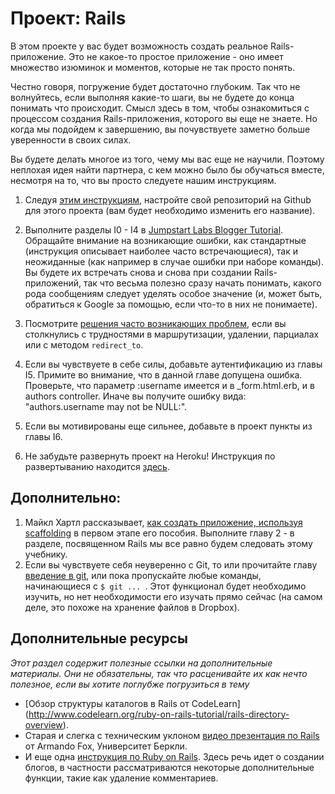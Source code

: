 # Проект: Rails

В этом проекте у вас будет возможность создать реальное Rails-приложение. Это не какое-то простое приложение - оно имеет множество изюминок и моментов, которые не так просто понять.

Честно говоря, погружение будет достаточно глубоким. Так что не волнуйтесь, если выполняя какие-то шаги, вы не будете до конца понимать что происходит. Смысл здесь в том, чтобы ознакомиться с процессом создания Rails-приложения, которого вы еще не знаете. Но когда мы подойдем к завершению, вы почувствуете заметно больше уверенности в своих силах.

Вы будете делать многое из того, чему мы вас еще не научили. Поэтому неплохая идея найти партнера, с кем можно было бы обучаться вместе, несмотря на то, что вы просто следуете нашим инструкциям.

1. Следуя [этим инструкциям](/basics-of-web-development/project-html-css), настройте свой репозиторий на Github для этого проекта (вам будет необходимо изменить его название).

2. Выполните разделы I0 - I4 в [Jumpstart Labs Blogger Tutorial](http://tutorials.jumpstartlab.com/projects/blogger.html). Обращайте внимание на возникающие ошибки, как стандартные (инструкция описывает наиболее часто встречающиеся), так и неожиданные (как например в случае ошибки при наборе команды). Вы будете их встречать снова и снова при создании Rails-приложений, так что весьма полезно сразу начать понимать, какого рода сообщениям следует уделять особое значение (и, может быть, обратиться к Google за помощью, если что-то в них не понимаете).

3. Посмотрите [решения часто возникающих проблем](https://gist.github.com/burtlo/4970471), если вы столкнулись с трудностями в маршрутизации, удалении, парциалах или с методом `redirect_to`.

4. Если вы чувствуете в себе силы, добавьте аутентификацию из главы I5. Примите во внимание, что в данной главе допущена ошибка. Проверьте, что параметр :username имеется и в _form.html.erb, и в authors controller. Иначе вы получите ошибку вида: "authors.username may not be NULL:".

5. Если вы мотивированы еще сильнее, добавьте в проект пункты из главы I6.

6. Не забудьте развернуть проект на Heroku! Инструкция по развертыванию находится [здесь](http://installfest.railsbridge.org/installfest/deploy_a_rails_app).

## Дополнительно:

1. Майкл Хартл рассказывает, [как создать приложение, используя scaffolding](http://ruby.railstutorial.org/chapters/a-demo-app#top) в первом этапе его пособия. Выполните главу 2 - в разделе, посвященном Rails мы все равно будем следовать этому учебнику.
2. Если вы чувствуете себя неуверенно с Git, то или прочитайте главу [введение в git](/basics-of-web-development/git-basics), или пока пропускайте любые команды, начинающиеся с `$ git ... `. Этот функционал будет необходимо изучить, но нет необходимости его изучать прямо сейчас (на самом деле, это похоже на хранение файлов в Dropbox).



## Дополнительные ресурсы

*Этот раздел содержит полезные ссылки на дополнительные материалы. Они не обязательны, так что расценивайте их как нечто полезное, если вы хотите поглубже погрузиться в тему*

* [Обзор структуры каталогов в Rails от CodeLearn] (http://www.codelearn.org/ruby-on-rails-tutorial/rails-directory-overview).
* Старая и слегка с техническим уклоном [видео презентация по Rails](http://www.youtube.com/watch?v=LuuKDyUYFTU) от Armando Fox, Университет Беркли.
* И еще одна [инструкция по Ruby on Rails](http://rusrails.ru/getting-started-with-rails). Здесь речь идет о создании блогов, в частности рассматриваются некоторые дополнительные функции, такие как удаление комментариев.
